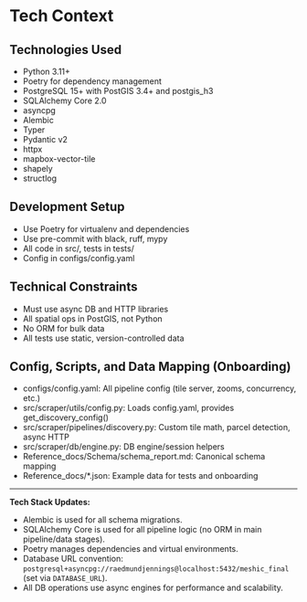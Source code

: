 # Tech Context

## Technologies Used
- Python 3.11+
- Poetry for dependency management
- PostgreSQL 15+ with PostGIS 3.4+ and postgis_h3
- SQLAlchemy Core 2.0
- asyncpg
- Alembic
- Typer
- Pydantic v2
- httpx
- mapbox-vector-tile
- shapely
- structlog

## Development Setup
- Use Poetry for virtualenv and dependencies
- Use pre-commit with black, ruff, mypy
- All code in src/, tests in tests/
- Config in configs/config.yaml

## Technical Constraints
- Must use async DB and HTTP libraries
- All spatial ops in PostGIS, not Python
- No ORM for bulk data
- All tests use static, version-controlled data 

## Config, Scripts, and Data Mapping (Onboarding)
- configs/config.yaml: All pipeline config (tile server, zooms, concurrency, etc.)
- src/scraper/utils/config.py: Loads config.yaml, provides get_discovery_config()
- src/scraper/pipelines/discovery.py: Custom tile math, parcel detection, async HTTP
- src/scraper/db/engine.py: DB engine/session helpers
- Reference_docs/Schema/schema_report.md: Canonical schema mapping
- Reference_docs/*.json: Example data for tests and onboarding 

---

**Tech Stack Updates:**
- Alembic is used for all schema migrations.
- SQLAlchemy Core is used for all pipeline logic (no ORM in main pipeline/data stages).
- Poetry manages dependencies and virtual environments.
- Database URL convention: `postgresql+asyncpg://raedmundjennings@localhost:5432/meshic_final` (set via `DATABASE_URL`).
- All DB operations use async engines for performance and scalability. 